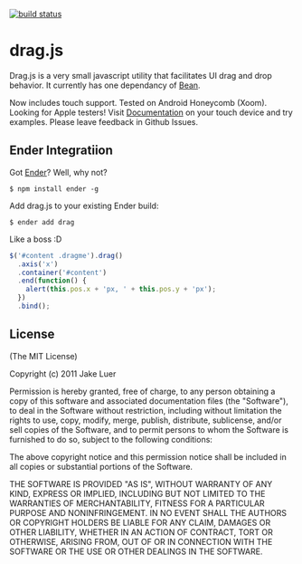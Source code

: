 [![build status](https://secure.travis-ci.org/logicalparadox/drag.js.png)](http://travis-ci.org/logicalparadox/drag.js)
# drag.js

Drag.js is a very small javascript utility that facilitates UI drag and drop behavior. It currently has one dependancy of [Bean](https://github.com/fat/bean).

Now includes touch support. Tested on Android Honeycomb (Xoom). Looking for Apple testers! Visit [Documentation](https://logicalparadox.github.com/drag.js) on your touch device and try examples. Please leave feedback in Github Issues.

## Ender Integratiion

Got [Ender](http://ender.no.de)? Well, why not?

    $ npm install ender -g

Add drag.js to your existing Ender build:

    $ ender add drag

Like a boss :D

``` js
$('#content .dragme').drag()
  .axis('x')
  .container('#content')
  .end(function() {
    alert(this.pos.x + 'px, ' + this.pos.y + 'px');
  })
  .bind();
```

## License

(The MIT License)

Copyright (c) 2011 Jake Luer

Permission is hereby granted, free of charge, to any person obtaining a copy
of this software and associated documentation files (the "Software"), to deal
in the Software without restriction, including without limitation the rights
to use, copy, modify, merge, publish, distribute, sublicense, and/or sell
copies of the Software, and to permit persons to whom the Software is
furnished to do so, subject to the following conditions:

The above copyright notice and this permission notice shall be included in
all copies or substantial portions of the Software.

THE SOFTWARE IS PROVIDED "AS IS", WITHOUT WARRANTY OF ANY KIND, EXPRESS OR
IMPLIED, INCLUDING BUT NOT LIMITED TO THE WARRANTIES OF MERCHANTABILITY,
FITNESS FOR A PARTICULAR PURPOSE AND NONINFRINGEMENT. IN NO EVENT SHALL THE
AUTHORS OR COPYRIGHT HOLDERS BE LIABLE FOR ANY CLAIM, DAMAGES OR OTHER
LIABILITY, WHETHER IN AN ACTION OF CONTRACT, TORT OR OTHERWISE, ARISING FROM,
OUT OF OR IN CONNECTION WITH THE SOFTWARE OR THE USE OR OTHER DEALINGS IN
THE SOFTWARE.